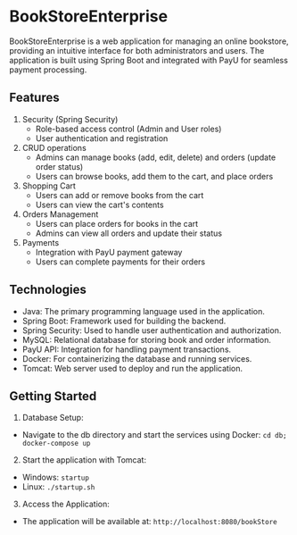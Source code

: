 # BookStoreEnterprise
BookStoreEnterprise is a web application for managing an online bookstore, providing an intuitive interface for both administrators and users. The application is built using Spring Boot and integrated with PayU for seamless payment processing.

## Features

1. Security (Spring Security)
   - Role-based access control (Admin and User roles)
   - User authentication and registration
2. CRUD operations
   - Admins can manage books (add, edit, delete) and orders (update order status)
   - Users can browse books, add them to the cart, and place orders
3. Shopping Cart
   - Users can add or remove books from the cart
   - Users can view the cart's contents
4. Orders Management
   - Users can place orders for books in the cart
   - Admins can view all orders and update their status
5. Payments
   - Integration with PayU payment gateway
   - Users can complete payments for their orders
  
## Technologies
   - Java: The primary programming language used in the application.
   - Spring Boot: Framework used for building the backend.
   - Spring Security: Used to handle user authentication and authorization.
   - MySQL: Relational database for storing book and order information.
   - PayU API: Integration for handling payment transactions.
   - Docker: For containerizing the database and running services.
   - Tomcat: Web server used to deploy and run the application.

## Getting Started
1. Database Setup:
- Navigate to the db directory and start the services using Docker: ```cd db;
  docker-compose up```
2. Start the application with Tomcat:
  - Windows: ```startup```
   - Linux: ```./startup.sh```
3. Access the Application:
- The application will be available at: ```http://localhost:8080/bookStore```
